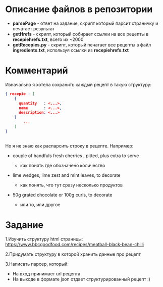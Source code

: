 Описание файлов в репозитории
========
* **parsePage** - ответ на задание, скрипт который парсит страничку и печатает результат 
* **getHrefs** - скрипт, который собирает ссылки на все рецепты в **recepiehrefs.txt**, всего их ~2000
* **getRecepies.py** - скрипт, который печатает все рецепты в файл **ingredients.txt**, используя ссылки из  **recepiehrefs.txt**

Комментарий
===========
Изначально я хотела сохранить каждый рецепт в такую структуру:

```json
{ recepie : [
    {
      quantity   : <...>,
      name       : <...>,
      description: <...>
    }
        ...
    ]
}
     
```

Но я не знаю как распарсить строку в рецепте.
Например:
  * couple of handfuls fresh cherries , pitted, plus extra to serve
      - как понять где обозначено количество 
      
  * lime wedges, lime zest and mint leaves, to decorate
      - как понять, что тут сразу несколько продуктов 
      
  * 50g grated chocolate or 100g curls, to decorate
      - или то, или другое  



Задание
=======

1.Изучить структуру html страницы: https://www.bbcgoodfood.com/recipes/meatball-black-bean-chilli 

2.Придумать структуру в которой хранить данные про рецепт

3.Написать парсер, который:
* На вход принимает url рецепта
* На выходе в формате json отдает структурированный рецепт :)

